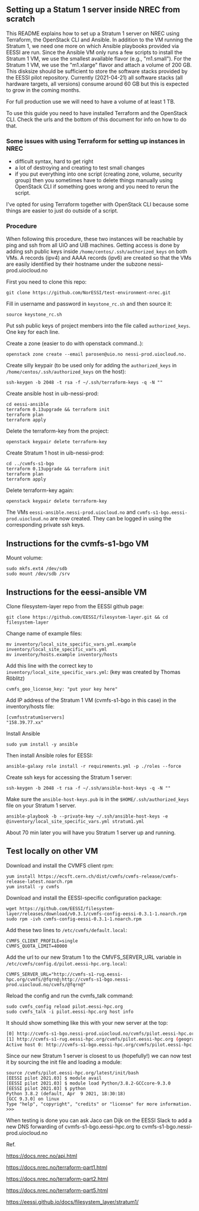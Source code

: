 ## Setting up a Statum 1 server inside NREC from scratch
This README explains how to set up a Stratum 1 server on NREC using Terraform, the OpenStack CLI and Ansible.
In addition to the VM running the Stratum 1, we need one more on which Ansible playbooks provided
via EESSI are run. Since the Ansible VM only runs a few scripts to install the Stratum 1 VM, we use the
smallest available flavor (e.g., "m1.small"). For the Stratum 1 VM, we use the "m1.xlarge" flavor and attach
a volume of 200 GB. This disksize should be sufficient to store the software stacks provided by the
EESSI pilot repository. Currently (2021-04-21) all software stacks (all hardware targets, all
versions) consume around 60 GB but this is expected to grow in the coming months.

For full production use we will need to have a volume of at least 1 TB.

To use this guide you need to have installed Terraform and the OpenStack CLI. Check the urls and the
bottom of this document for info on how to do that.


### Some issues with using Terraform for setting up instances in NREC

- difficult syntax, hard to get right
- a lot of destroying and creating to test small changes
- if you put everything into one script (creating zone, volume, security group) then you 
  sometimes have to delete things manually using OpenStack CLI if something goes wrong and you need
  to rerun the script.

I've opted for using Terraform together with OpenStack CLI because some things are easier to just do
outside of a script.

### Procedure

When following this procedure, these two instances will be reachable by ping and ssh from all UiO
and UiB machines. Getting access is done by adding ssh public keys inside
`/home/centos/.ssh/authorized_keys` on both VMs. A records (ipv4) and AAAA records (ipv6) are created
so that the VMs are easily identified by their hostname under the subzone nessi-prod.uiocloud.no

First you need to clone this repo:

```console
git clone https://github.com/NorESSI/test-environment-nrec.git
```

Fill in username and password in `keystone_rc.sh` and then source it:

```console
source keystone_rc.sh
```

Put ssh public keys of project members into the file called `authorized_keys`. One key for each line.

Create a zone (easier to do with openstack command..):

```console
openstack zone create --email parosen@uio.no nessi-prod.uiocloud.no.
```

Create silly keypair (to be used only for adding the `authorized_keys` in `/home/centos/.ssh/authorized_keys` on the host):

```console
ssh-keygen -b 2048 -t rsa -f ~/.ssh/terraform-keys -q -N ""
```

Create ansible host in uib-nessi-prod:

```console
cd eessi-ansible
terraform 0.13upgrade && terraform init
terraform plan
terraform apply
```

Delete the terraform-key from the project:

```console
openstack keypair delete terraform-key
```

Create Stratum 1 host in uib-nessi-prod:

```console
cd ../cvmfs-s1-bgo
terraform 0.13upgrade && terraform init
terraform plan
terraform apply
```

Delete terraform-key again:

```console
openstack keypair delete terraform-key
```

The VMs `eessi-ansible.nessi-prod.uiocloud.no` and `cvmfs-s1-bgo.eessi-prod.uiocloud.no` are now
created. They can be logged in using the corresponding private ssh keys.

## Instructions for the cvmfs-s1-bgo VM

Mount volume:

```console
sudo mkfs.ext4 /dev/sdb
sudo mount /dev/sdb /srv
```

## Instructions for the eessi-ansible VM

Clone filesystem-layer repo from the EESSI github page:

```console
git clone https://github.com/EESSI/filesystem-layer.git && cd filesystem-layer
```

Change name of example files:

```console
mv inventory/local_site_specific_vars.yml.example inventory/local_site_specific_vars.yml
mv inventory/hosts.example inventory/hosts
```

Add this line with the correct key to `inventory/local_site_specific_vars.yml`: (key was created by Thomas Röblitz)

```
cvmfs_geo_license_key: "put your key here"
```

Add IP address of the Stratum 1 VM (cvmfs-s1-bgo in this case) in the inventory/hosts file:

```
[cvmfsstratum1servers]
"158.39.77.xx"
```

Install Ansible
```console
sudo yum install -y ansible
```

Then install Ansible roles for EESSI:

```console
ansible-galaxy role install -r requirements.yml -p ./roles --force
```

Create ssh keys for accessing the Stratum 1 server:

```console
ssh-keygen -b 2048 -t rsa -f ~/.ssh/ansible-host-keys -q -N ""
```

Make sure the `ansible-host-keys.pub` is in the `$HOME/.ssh/authorized_keys` file on your Stratum 1 server.

```console
ansible-playbook -b --private-key ~/.ssh/ansible-host-keys -e @inventory/local_site_specific_vars.yml stratum1.yml
```

About 70 min later you will have you Stratum 1 server up and running. 

## Test locally on other VM

Download and install the CVMFS client rpm:

```console
yum install https://ecsft.cern.ch/dist/cvmfs/cvmfs-release/cvmfs-release-latest.noarch.rpm
yum install -y cvmfs
```

Download and install the EESSI-specific configuration package: 

```console
wget https://github.com/EESSI/filesystem-layer/releases/download/v0.3.1/cvmfs-config-eessi-0.3.1-1.noarch.rpm
sudo rpm -ivh cvmfs-config-eessi-0.3.1-1.noarch.rpm
```

Add these two lines to `/etc/cvmfs/default.local`:

```
CVMFS_CLIENT_PROFILE=single
CVMFS_QUOTA_LIMIT=40000
```

Add the url to our new Stratum 1 to the CMVFS_SERVER_URL variable in `/etc/cvmfs/config.d/pilot.eessi-hpc.org.local`:

```
CVMFS_SERVER_URL="http://cvmfs-s1-rug.eessi-hpc.org/cvmfs/@fqrn@;http://cvmfs-s1-bgo.nessi-prod.uiocloud.no/cvmfs/@fqrn@"
```

Reload the config and run the cvmfs_talk command:

```console
sudo cvmfs_config reload pilot.eessi-hpc.org
sudo cvmfs_talk -i pilot.eessi-hpc.org host info
```

It should show something like this with your new server at the top:

```bash
[0] http://cvmfs-s1-bgo.nessi-prod.uiocloud.no/cvmfs/pilot.eessi-hpc.org (geographically ordered)
[1] http://cvmfs-s1-rug.eessi-hpc.org/cvmfs/pilot.eessi-hpc.org (geographically ordered)
Active host 0: http://cvmfs-s1-bgo.eessi-hpc.org/cvmfs/pilot.eessi-hpc.org
```

Since our new Stratum 1 server is closest to us (hopefully!) we can now test it by sourcing the init
file and loading a module:

```console
source /cvmfs/pilot.eessi-hpc.org/latest/init/bash
[EESSI pilot 2021.03] $ module avail
[EESSI pilot 2021.03] $ module load Python/3.8.2-GCCcore-9.3.0
[EESSI pilot 2021.03] $ python
Python 3.8.2 (default, Apr  9 2021, 18:30:18)
[GCC 9.3.0] on linux
Type "help", "copyright", "credits" or "license" for more information.
>>>
```

When testing is done you can ask Jaco can Dijk on the EESSI Slack to add a new DNS forwarding of
cvmfs-s1-bgo.eessi-hpc.org to cvmfs-s1-bgo.nessi-prod.uiocloud.no


Ref.

https://docs.nrec.no/api.html

https://docs.nrec.no/terraform-part1.html

https://docs.nrec.no/terraform-part2.html

https://docs.nrec.no/terraform-part5.html

https://eessi.github.io/docs/filesystem_layer/stratum1/

